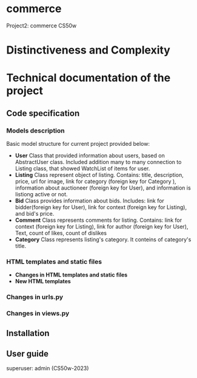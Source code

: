 # commerce
Project2: commerce CS50w

# Distinctiveness and Complexity

# Technical documentation of the project
## Code specification
### Models description
Basic model structure for current project provided below:
- **User**
    Class that provided information about users, based on AbstractUser class. Included addition many to many connection to Listing class, that showed WatchList of items for user.
- **Listing**
    Class represent object of listing. Contains: title, description, price, url for image, link for category (foreign key for Category ), information about auctioneer (foreign key for User), and information is listiong active or not.
- **Bid**
    Class provides information about bids. Includes: link for bidder(foreign key for User), link for context (foreign key for Listing), and bid's price.
- **Comment**
    Class represents comments for listing. Contains: link for context  (foreign key for Listing), link for author (foreign key for User), Text, count of likes, count of dislikes
- **Category**
    Class represents listing's category. It conteins of category's title.
### HTML templates and static files
- **Changes in HTML templates and static files**
- **New HTML templates**
### Changes in __urls.py__
### Changes in __views.py__

## Installation
## User guide
superuser: admin (CS50w-2023)